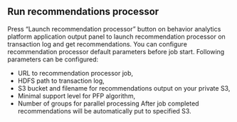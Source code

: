 Run recommendations processor
-----------------------------

Press “Launch recommendation processor” button on behavior analytics platform application output panel to launch recommendation processor on transaction log and get recommendations. 
You can configure recommendation processor default parameters before job start. 
Following parameters can be configured: 
* URL to recommendation processor job, 
* HDFS path to transaction log, 
* S3 bucket and filename for recommendations output on your private S3, 
* Minimal support level for PFP algorithm, 
* Number of groups for parallel processing 
After job completed recommendations will be automatically put to specified S3.
